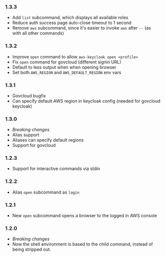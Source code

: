 ### 1.3.3
* Add `list` subcommand, which displays all available roles
* Reduce auth success page auto-close timeout to 1 second
* Remove `aws` subcommand, since it's easier to invoke `aws` after `--` (as with all other commands)

### 1.3.2
* Improve `open` command to allow `aws-keycloak open <profile>`
* Fix `open` command for govcloud (different signin URL)
* Default to less output when when opening browser
* Set both `AWS_REGION` and `AWS_DEFAULT_REGION` env vars

### 1.3.1
* Govcloud bugfix
* Can specify default AWS region in keycloak config (needed for govcloud keycloak)

### 1.3.0
* *Breaking changes*
* Alias support
* Aliases can specify default regions
* Support for govcloud

### 1.2.3
* Support for interactive commands via stdin

### 1.2.2
* Alias `open` subcommand as `login`

### 1.2.1
* New `open` subcommand opens a browser to the logged in AWS console

### 1.2.0
* *Breaking changes*
* Now the shell environment is based to the child command, instead of being stripped out.

